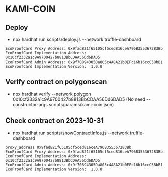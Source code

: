 # KAMI-COIN
## Deploy
* npx hardhat run scripts/deploy.js --network truffle-dashboard 
```
EcoProofCard Proxy Address: 0x9fadB21f65105cf5ced816ceA796B355367283Bb
EcoProofCard Implementation Address: 0x10cf2332a1c9A9700427b8813BbCDAA56Dd6DAD5
EcoProofCard Admin Address: 0x9f70894305Da805c4A8A21b0EFc16b16ccC38bB1
EcoProofCard Implementation Version:  1.0.0
```

## Verify contract on polygonscan
* npx hardhat verify --network polygon  0x10cf2332a1c9A9700427b8813BbCDAA56Dd6DAD5 (No need --constructor-args scripts/params/kami-coin.json)

## Check contract on 2023-10-31
* npx hardhat run scripts/showContractInfos.js --network truffle-dashboard
```
proxy_address 0x9fadB21f65105cf5ced816ceA796B355367283Bb
EcoProofCard Proxy Address: 0x9fadB21f65105cf5ced816ceA796B355367283Bb
EcoProofCard Implementation Address: 0x10cf2332a1c9A9700427b8813BbCDAA56Dd6DAD5
EcoProofCard Admin Address: 0x9f70894305Da805c4A8A21b0EFc16b16ccC38bB1
EcoProofCard Implementation Version:  1.0.0
```

